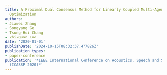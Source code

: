 ```yaml
---
title: A Proximal Dual Consensus Method for Linearly Coupled Multi-Agent Non-Convex
  Optimization
authors:
- Jiawei Zhang
- Songyang Ge
- Tsung-Hui Chang
- Zhi-Quan Luo
date: '2020-01-01'
publishDate: '2024-10-15T08:32:37.477826Z'
publication_types:
- paper-conference
publication: '*IEEE International Conference on Acoustics, Speech and Signal Processing
  (ICASSP 2020)*'
---
```

